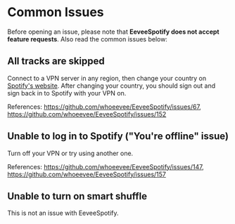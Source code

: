 # Common Issues

Before opening an issue, please note that **EeveeSpotify does not accept feature requests**. Also read the common issues below:

## All tracks are skipped

Connect to a VPN server in any region, then change your country on [Spotify's website](https://accounts.spotify.com). After changing your country, you should sign out and sign back in to Spotify with your VPN on.

References: https://github.com/whoeevee/EeveeSpotify/issues/67, https://github.com/whoeevee/EeveeSpotify/issues/152

## Unable to log in to Spotify ("You're offline" issue)

Turn off your VPN or try using another one.

References: https://github.com/whoeevee/EeveeSpotify/issues/147, https://github.com/whoeevee/EeveeSpotify/issues/157

## Unable to turn on smart shuffle

This is not an issue with EeveeSpotify.
